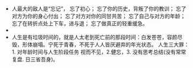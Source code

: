 - 人最大的敌人是“忘记”，
  忘了初心；
  忘了你的历史，背叛了你的教训；
  忘了对方为你的身心付出；
  忘了对方对你的同甘共苦；
  忘了自己与对方的年龄；
  忘了在转折点处上下车，进与退；
  忘了做真正的轻重缓急。
-
- 人生是有垃圾时间的，就是人太老到死亡前的那段时间：白发苍苍，容颜尽毁，形体崩塌。宁死于青春，不死于人人皆厌避弃的年光状态。
  人生三大罪：1. 对年龄时间与人生阶段任务 视而不见，2.健忘，3. 没有思考总结(没有常常复盘. 日三省吾身)。